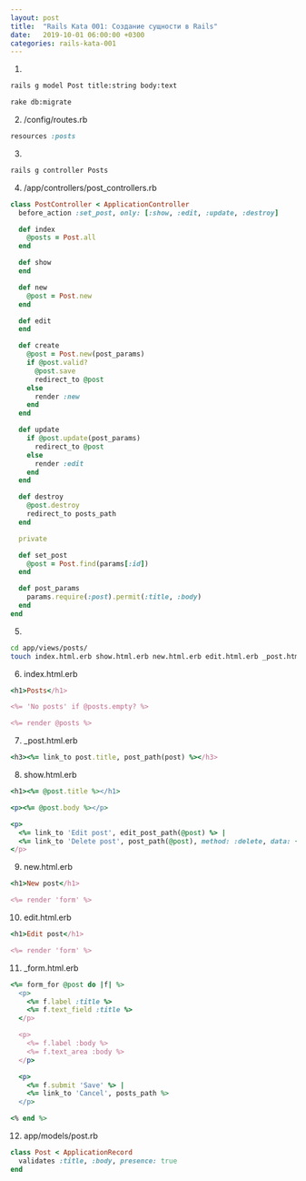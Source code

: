 ```yaml
---
layout: post
title:  "Rails Kata 001: Создание сущности в Rails"
date:   2019-10-01 06:00:00 +0300
categories: rails-kata-001
---
```


1.

```bash
rails g model Post title:string body:text
```

```bash
rake db:migrate
```

2. /config/routes.rb

```ruby
resources :posts
```

3.

```bash
rails g controller Posts
```

4. /app/controllers/post_controllers.rb

```ruby
class PostController < ApplicationController
  before_action :set_post, only: [:show, :edit, :update, :destroy]

  def index
    @posts = Post.all
  end

  def show
  end

  def new
    @post = Post.new
  end

  def edit
  end

  def create
    @post = Post.new(post_params)
    if @post.valid?
      @post.save
      redirect_to @post
    else
      render :new
    end
  end

  def update
    if @post.update(post_params)
      redirect_to @post
    else
      render :edit
    end
  end

  def destroy
    @post.destroy
    redirect_to posts_path
  end

  private

  def set_post
    @post = Post.find(params[:id])
  end

  def post_params
    params.require(:post).permit(:title, :body)
  end
end
```

5.

```bash
cd app/views/posts/
touch index.html.erb show.html.erb new.html.erb edit.html.erb _post.html.erb _form.html.erb
```

6. index.html.erb

```ruby
<h1>Posts</h1>

<%= 'No posts' if @posts.empty? %>

<%= render @posts %>
```

7. _post.html.erb

```ruby
<h3><%= link_to post.title, post_path(post) %></h3>
```

8. show.html.erb

```ruby
<h1><%= @post.title %></h1>

<p><%= @post.body %></p>

<p>
  <%= link_to 'Edit post', edit_post_path(@post) %> |
  <%= link_to 'Delete post', post_path(@post), method: :delete, data: { confirm: 'Really?' } %>
</p>
```

9. new.html.erb

```ruby
<h1>New post</h1>

<%= render 'form' %>
```

10. edit.html.erb

```ruby
<h1>Edit post</h1>

<%= render 'form' %>
```

11. _form.html.erb

```ruby
<%= form_for @post do |f| %>
  <p>
    <%= f.label :title %>
    <%= f.text_field :title %>
  </p>

  <p>
    <%= f.label :body %>
    <%= f.text_area :body %>
  </p>

  <p>
    <%= f.submit 'Save' %> |
    <%= link_to 'Cancel', posts_path %>
  </p>

<% end %>
```

12. app/models/post.rb

```ruby
class Post < ApplicationRecord
  validates :title, :body, presence: true
end
```